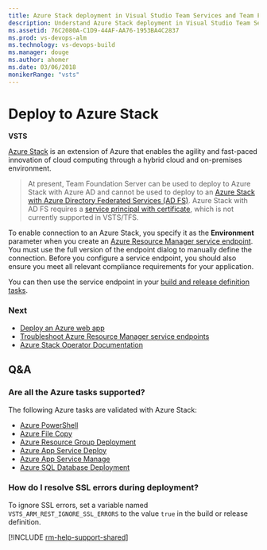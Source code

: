 ```yaml
---
title: Azure Stack deployment in Visual Studio Team Services and Team Foundation Server
description: Understand Azure Stack deployment in Visual Studio Team Services (VSTS) and Team Foundation Server (TFS)
ms.assetid: 76C2080A-C1D9-44AF-AA76-1953BA4C2837
ms.prod: vs-devops-alm
ms.technology: vs-devops-build
ms.manager: douge
ms.author: ahomer
ms.date: 03/06/2018
monikerRange: "vsts"
---
```



# Deploy to Azure Stack

**VSTS**

[Azure Stack](https://azure.microsoft.com/en-in/overview/azure-stack/)
is an extension of Azure that enables the agility and fast-paced innovation of cloud computing
through a hybrid cloud and on-premises environment.

>At present, Team Foundation Server can be used to deploy to Azure Stack with Azure AD and cannot be used to deploy to
an [Azure Stack with Azure Directory Federated Services (AD FS)](https://docs.microsoft.com/en-us/azure/azure-stack/azure-stack-identity-overview). Azure Stack with AD FS requires
a [service principal with certificate](https://docs.microsoft.com/en-us/azure/azure-stack/azure-stack-create-service-principals#create-service-principal-for-ad-fs),
which is not currently supported in VSTS/TFS.

To enable connection to an Azure Stack, you specify it as the **Environment** parameter when you create an
[Azure Resource Manager service endpoint](service-endpoints.md#sep-azure-rm).
You must use the full version of the endpoint dialog to manually define the connection.
Before you configure a service endpoint, you should also ensure you meet all relevant compliance requirements for your application.

You can then use the service endpoint in your [build and release definition tasks](../../tasks/index.md).

### Next

* [Deploy an Azure web app](../../apps/cd/deploy-webdeploy-webapps.md)
* [Troubleshoot Azure Resource Manager service endpoints](../../actions/azure-rm-endpoint.md)
* [Azure Stack Operator Documentation](https://docs.microsoft.com/en-us/azure/azure-stack/)

## Q&A

### Are all the Azure tasks supported?

The following Azure tasks are validated with Azure Stack:

* [Azure PowerShell](https://github.com/Microsoft/vsts-tasks/tree/master/Tasks/AzurePowerShell)
* [Azure File Copy](https://www.visualstudio.com/en-us/docs/build/steps/deploy/azure-file-copy)
* [Azure Resource Group Deployment](https://github.com/Microsoft/vsts-tasks/tree/master/Tasks/AzureResourceGroupDeployment)
* [Azure App Service Deploy](https://github.com/Microsoft/vsts-tasks/tree/master/Tasks/AzureRmWebAppDeployment)
* [Azure App Service Manage](https://github.com/Microsoft/vsts-tasks/tree/master/Tasks/AzureAppServiceManage) 
* [Azure SQL Database Deployment](https://github.com/Microsoft/vsts-tasks/tree/master/Tasks/SqlAzureDacpacDeployment)

### How do I resolve SSL errors during deployment?

To ignore SSL errors, set a variable named `VSTS_ARM_REST_IGNORE_SSL_ERRORS` to the value `true` in the build or release definition.

[!INCLUDE [rm-help-support-shared](../../_shared/rm-help-support-shared.md)]

